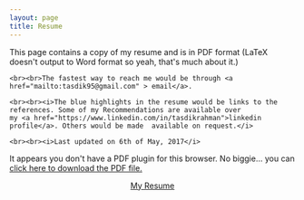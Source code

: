 ```yaml
---
layout: page
title: Resume
---
```


<link rel="stylesheet" href="//maxcdn.bootstrapcdn.com/font-awesome/4.5.0/css/font-awesome.min.css"><link rel="stylesheet" href="https://maxcdn.bootstrapcdn.com/font-awesome/4.5.0/css/font-awesome.min.css">

<p class="message">
    This page contains a copy of my resume and is in PDF format (LaTeX doesn't output to Word format so yeah, that's much about it.)

    <br><br>The fastest way to reach me would be through <a href="mailto:tasdik95@gmail.com" > email</a>. 

    <br><br><i>The blue highlights in the resume would be links to the references. Some of my Recommendations are available over 
    my <a href="https://www.linkedin.com/in/tasdikrahman">linkedin profile</a>. Others would be made  available on request.</i>

    <br><br><i>Last updated on 6th of May, 2017</i>

</p>



<object data="//tasdikrahman.me/resume/tasdik_rahman_cv.pdf" type="application/pdf" width="100%" height="1000px">
   <p>It appears you don't have a PDF plugin for this browser.
     No biggie... you can <a href="http://tasdikrahman.me/resume/tasdik_rahman_cv.pdf">click here to
   download the PDF file.</a>

   <center><a href="//tasdikrahman.me/resume/tasdik_rahman_cv.pdf" target="_blank"><i class="fa fa-file-pdf-o fa-2x" aria-hidden="true"></i>  My Resume</a></center>
   </p>
</object>

<br><br>
